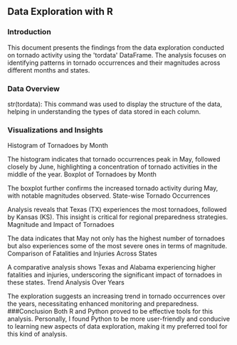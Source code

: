 ## Data Exploration with R

### Introduction
This document presents the findings from the data exploration conducted on tornado activity using the 'tordata' DataFrame. The analysis focuses on identifying patterns in tornado occurrences and their magnitudes across different months and states.

### Data Overview
str(tordata): This command was used to display the structure of the data, helping in understanding the types of data stored in each column.
### Visualizations and Insights
Histogram of Tornadoes by Month

The histogram indicates that tornado occurrences peak in May, followed closely by June, highlighting a concentration of tornado activities in the middle of the year.
Boxplot of Tornadoes by Month

The boxplot further confirms the increased tornado activity during May, with notable magnitudes observed.
State-wise Tornado Occurrences

Analysis reveals that Texas (TX) experiences the most tornadoes, followed by Kansas (KS). This insight is critical for regional preparedness strategies.
Magnitude and Impact of Tornadoes

The data indicates that May not only has the highest number of tornadoes but also experiences some of the most severe ones in terms of magnitude.
Comparison of Fatalities and Injuries Across States

A comparative analysis shows Texas and Alabama experiencing higher fatalities and injuries, underscoring the significant impact of tornadoes in these states.
Trend Analysis Over Years

The exploration suggests an increasing trend in tornado occurrences over the years, necessitating enhanced monitoring and preparedness.
###Conclusion
Both R and Python proved to be effective tools for this analysis. Personally, I found Python to be more user-friendly and conducive to learning new aspects of data exploration, making it my preferred tool for this kind of analysis.

